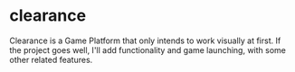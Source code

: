 # clearance
Clearance is a Game Platform that only intends to work visually at first.
If the project goes well, I'll add functionality and game launching, with some other related features.

